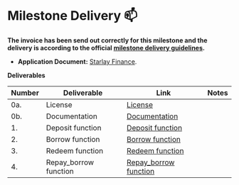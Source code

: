 # Milestone Delivery :mailbox:

**The invoice has been send out correctly for this milestone and the delivery is according to the official [milestone delivery guidelines](https://github.com/smart-contract-bounty/Support-Docs/blob/master/milestone-deliverables-guidelines.md).**  

* **Application Document:** [Starlay Finance](https://github.com/Chidasan/Ecosystem-Grants/blob/master/applications/starlay_finance.md).

**Deliverables**

| Number | Deliverable | Link | Notes |
| ------------- | ------------- | ------------- |------------- |
| 0a. | License | [License](https://github.com/starlay-finance/starlay-protocol-wasm/blob/f8465b9e79b7566610663fd5f2971a9c0eeac8f9/LICENSE.md) | 　|
| 0b. | Documentation | [Documentation](https://docs.starlay.finance) |　 |
| 1. | Deposit function | [Deposit function](https://github.com/starlay-finance/starlay-protocol-wasm/blob/f8465b9e79b7566610663fd5f2971a9c0eeac8f9/logics/impls/pool/mod.rs#L337)  | |
| 2. | Borrow function | [Borrow function](https://github.com/starlay-finance/starlay-protocol-wasm/blob/f8465b9e79b7566610663fd5f2971a9c0eeac8f9/logics/impls/pool/mod.rs#L368) | |
| 3. | Redeem function | [Redeem function](https://github.com/starlay-finance/starlay-protocol-wasm/blob/f8465b9e79b7566610663fd5f2971a9c0eeac8f9/logics/impls/pool/mod.rs#L351) | |
| 4. | Repay_borrow function| [Repay_borrow function](https://github.com/starlay-finance/starlay-protocol-wasm/blob/f8465b9e79b7566610663fd5f2971a9c0eeac8f9/logics/impls/pool/mod.rs#L389)
